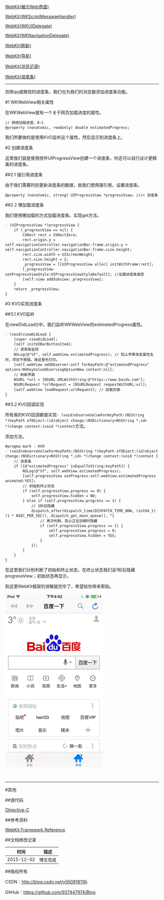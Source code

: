 [WebKit(展示Web界面)](https://github.com/937447974/Blog/blob/master/WebKit/WebKit(展示Web界面).md)

[WebKit(WKScriptMessageHandler)](https://github.com/937447974/Blog/blob/master/WebKit/WebKit(WKScriptMessageHandler).md)

[WebKit(WKUIDelegate)](https://github.com/937447974/Blog/blob/master/WebKit/WebKit(WKUIDelegate).md)

[WebKit(WKNavigationDelegate)](https://github.com/937447974/Blog/blob/master/WebKit/WebKit(WKNavigationDelegate).md)

[WebKit(刷新)](https://github.com/937447974/Blog/blob/master/WebKit/WebKit(刷新).md)

[WebKit(导航)](https://github.com/937447974/Blog/blob/master/WebKit/WebKit(导航).md)

[WebKit(浏览记录)](https://github.com/937447974/Blog/blob/master/WebKit/WebKit(浏览记录).md)

[WebKit(进度条)](https://github.com/937447974/Blog/blob/master/WebKit/WebKit(进度条).md)

------

仿照qq或微信的进度条，我们也为我们的浏览器添加进度条功能。

#1 WKWebView相关属性

在WKWebView就有一个关于网页加载进度的属性。

```objc
// 网络加载进度，0~1
@property (nonatomic, readonly) double estimatedProgress;
```

我们所要做的是使用KVO监听这个属性，然后显示到进度条上。

#2 创建进度条

这里我们就是使用控件UIProgressView创建一个进度条，你还可以自行设计更精美的进度条。

##2.1 强引用进度条

由于我们需要时刻更新进度条的数据，故我们使用强引用，设置进度条。

```objc
@property (nonatomic, strong) UIProgressView *progressView; ///< 进度条
```

##2.2 懒加载进度条

我们使用懒加载的方式加载进度条。实现get方法。

```objc
- (UIProgressView *)progressView {
    if (_progressView == nil) {
        CGRect rect = CGRectZero;
        rect.origin.y = self.navigationController.navigationBar.frame.origin.y + self.navigationController.navigationBar.frame.size.height;
        rect.size.width = UIScreenWeight;
        rect.size.height = 2;
        _progressView = [[UIProgressView alloc] initWithFrame:rect];
        [_progressView setProgressViewStyle:UIProgressViewStyleDefault]; //设置进度条类型
        [self.view addSubview:_progressView];
    }
    return _progressView;
}
```

#3 KVO实现进度条

##3.1 KVO监听

在viewDidLoad()中，我们监听WKWebView的estimatedProgress属性。

```objc
- (void)viewDidLoad {
    [super viewDidLoad];
    [self initUIBarButtonItem];
    // 进度条监视
    NSLog(@"%f", self.webView.estimatedProgress); // 防止苹果改变属性名时，项目不报错。故这里先打印。
    [self.webView addObserver:self forKeyPath:@"estimatedProgress" options:NSKeyValueObservingOptionNew context:nil];
    // 刷新界面
    NSURL *url = [NSURL URLWithString:@"https://www.baidu.com"];
    NSURLRequest *urlRequest = [NSURLRequest requestWithURL:url];
    [self.webView loadRequest:urlRequest]; // 加载页面
}
```

##3.2 KVO回调实现

所有类的KVO回调都是实现`- (void)observeValueForKeyPath:(NSString *)keyPath ofObject:(id)object change:(NSDictionary<NSString *,id> *)change context:(void *)context`方法。

添加方法。

```objc
#pragma mark - KVO
- (void)observeValueForKeyPath:(NSString *)keyPath ofObject:(id)object change:(NSDictionary<NSString *,id> *)change context:(void *)context {
    // 进度条
    if ([@"estimatedProgress" isEqualToString:keyPath]) {
        NSLog(@"%f", self.webView.estimatedProgress);
        [self.progressView setProgress:self.webView.estimatedProgress animated:YES];
        // 初始和终止状态
        if (self.progressView.progress == 0) {
            self.progressView.hidden = NO;
        } else if (self.progressView.progress == 1) {
            // 1秒后隐藏
            dispatch_after(dispatch_time(DISPATCH_TIME_NOW, (int64_t)(1 * NSEC_PER_SEC)), dispatch_get_main_queue(), ^{
                // 再次判断，防止正在加载时隐藏
                if (self.progressView.progress == 1) {
                    self.progressView.progress = 0;
                    self.progressView.hidden = YES;
                }
            });
        }
    }
}
```

在这里我们分别判断了初始和终止状态，在终止状态我们会1秒后隐藏progressView；初始状态再显示。

到这里WebKit框架的讲解就完毕了，希望给你带来帮助。

![](https://raw.githubusercontent.com/937447974/Blog/master/Resources/2015120201.jpg)

&#160;

----------

#其他

##源代码

[Objective-C](https://github.com/937447974/Objective-C)

##参考资料

[WebKit Framework Reference](https://developer.apple.com/library/ios/documentation/Cocoa/Reference/WebKit/ObjC_classic/index.html)

##文档修改记录

| 时间 | 描述 |
| ---- | ---- |
| 2015-12-02 | 博文完成 |

##版权所有

CSDN：http://blog.csdn.net/y550918116j

GitHub：https://github.com/937447974/Blog
